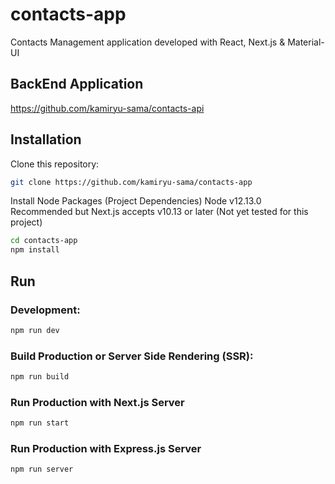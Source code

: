 # contacts-app

Contacts Management application developed with React, Next.js &amp; Material-UI

## BackEnd Application

https://github.com/kamiryu-sama/contacts-api

## Installation

Clone this repository:

```bash
git clone https://github.com/kamiryu-sama/contacts-app
```

Install Node Packages (Project Dependencies) Node v12.13.0 Recommended but Next.js accepts v10.13 or later (Not yet tested for this project)

```bash
cd contacts-app
npm install
```

## Run

### Development:

```bash
npm run dev
```

### Build Production or Server Side Rendering (SSR):

```bash
npm run build
```

### Run Production with Next.js Server

```bash
npm run start
```

### Run Production with Express.js Server

```bash
npm run server
```

